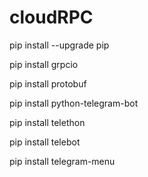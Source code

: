 # cloudRPC
pip install --upgrade pip

pip install grpcio

pip install protobuf

pip install python-telegram-bot

pip install telethon

pip install telebot

pip install telegram-menu
